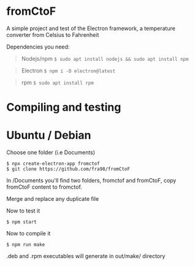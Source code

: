 # fromCtoF
A simple project and test of the Electron framework, a temperature converter from Celsius to Fahrenheit

Dependencies you need:

>Nodejs/npm  ```$ sudo apt install nodejs && sudo apt install npm```

>Electron  ```$ npm i -D electron@latest```

>rpm  ```$ sudo apt install rpm```

# Compiling and testing
# Ubuntu / Debian
Choose one folder (i.e Documents)
```
$ npx create-electron-app fromctof
$ git clone https://github.com/fra98/fromCtoF
```
In /Documents you'll find two folders, fromctof and fromCtoF, copy fromCtoF content to fromctof.

Merge and replace any duplicate file

Now to test it
```
$ npm start
```
Now to compile it
```
$ npm run make 
```

.deb and .rpm executables will generate in out/make/ directory
